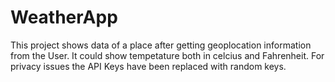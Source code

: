 # WeatherApp
This project shows data of a place after getting geoplocation information from the User. It could show tempetature both 
in celcius and Fahrenheit. 
For privacy issues the API Keys have been replaced with random keys.
